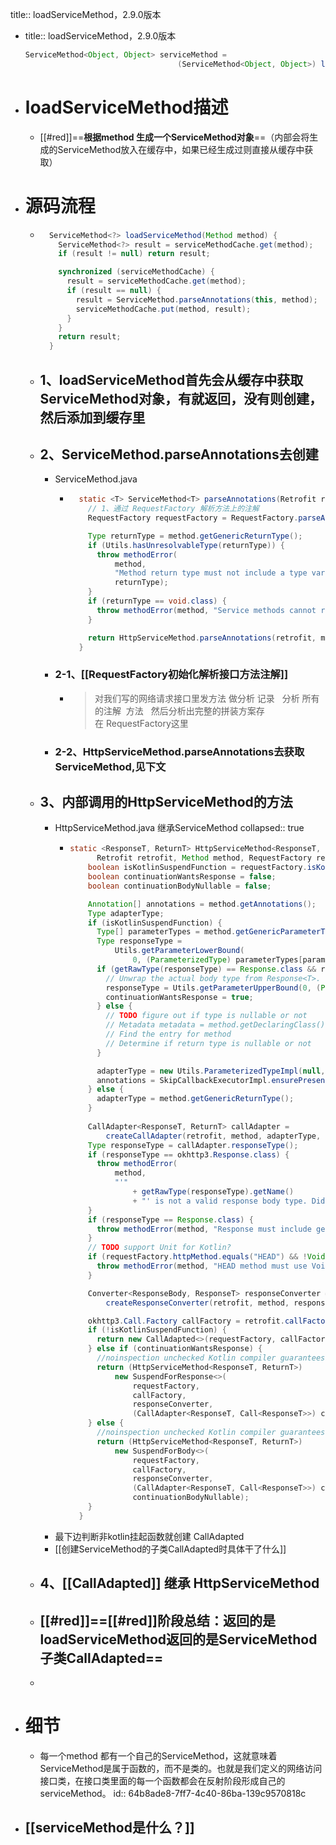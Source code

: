 title:: loadServiceMethod，2.9.0版本

- title:: loadServiceMethod，2.9.0版本
  ```java
  ServiceMethod<Object, Object> serviceMethod =
                                    (ServiceMethod<Object, Object>) loadServiceMethod(method);
  ```
- # loadServiceMethod描述
	- [[#red]]==**根据method 生成一个ServiceMethod对象**==（内部会将生成的ServiceMethod放入在缓存中，如果已经生成过则直接从缓存中获取）
- # 源码流程
	- ```java
	    ServiceMethod<?> loadServiceMethod(Method method) {
	      ServiceMethod<?> result = serviceMethodCache.get(method);
	      if (result != null) return result;
	  
	      synchronized (serviceMethodCache) {
	        result = serviceMethodCache.get(method);
	        if (result == null) {
	          result = ServiceMethod.parseAnnotations(this, method);
	          serviceMethodCache.put(method, result);
	        }
	      }
	      return result;
	    }
	  ```
	- ## 1、loadServiceMethod首先会从缓存中获取ServiceMethod对象，有就返回，没有则创建，然后添加到缓存里
	- ## 2、ServiceMethod.parseAnnotations去创建
		- ServiceMethod.java
			- ```java
			    static <T> ServiceMethod<T> parseAnnotations(Retrofit retrofit, Method method) {
			      // 1、通过 RequestFactory 解析方法上的注解
			      RequestFactory requestFactory = RequestFactory.parseAnnotations(retrofit, method);
			  
			      Type returnType = method.getGenericReturnType();
			      if (Utils.hasUnresolvableType(returnType)) {
			        throw methodError(
			            method,
			            "Method return type must not include a type variable or wildcard: %s",
			            returnType);
			      }
			      if (returnType == void.class) {
			        throw methodError(method, "Service methods cannot return void.");
			      }
			  
			      return HttpServiceMethod.parseAnnotations(retrofit, method, requestFactory);
			    }
			  ```
		- ### 2-1、[[RequestFactory初始化解析接口方法注解]]
			- > 对我们写的网络请求接口里发方法 做分析 记录   分析 所有的注解  方法   然后分析出完整的拼装方案存在 RequestFactory这里
		- ### 2-2、HttpServiceMethod.parseAnnotations去获取ServiceMethod,见下文
	- ## 3、内部调用的HttpServiceMethod的方法
		- HttpServiceMethod.java 继承ServiceMethod
		  collapsed:: true
			- ```java
			  static <ResponseT, ReturnT> HttpServiceMethod<ResponseT, ReturnT> parseAnnotations(
			        Retrofit retrofit, Method method, RequestFactory requestFactory) {
			      boolean isKotlinSuspendFunction = requestFactory.isKotlinSuspendFunction;
			      boolean continuationWantsResponse = false;
			      boolean continuationBodyNullable = false;
			  
			      Annotation[] annotations = method.getAnnotations();
			      Type adapterType;
			      if (isKotlinSuspendFunction) {
			        Type[] parameterTypes = method.getGenericParameterTypes();
			        Type responseType =
			            Utils.getParameterLowerBound(
			                0, (ParameterizedType) parameterTypes[parameterTypes.length - 1]);
			        if (getRawType(responseType) == Response.class && responseType instanceof ParameterizedType) {
			          // Unwrap the actual body type from Response<T>.
			          responseType = Utils.getParameterUpperBound(0, (ParameterizedType) responseType);
			          continuationWantsResponse = true;
			        } else {
			          // TODO figure out if type is nullable or not
			          // Metadata metadata = method.getDeclaringClass().getAnnotation(Metadata.class)
			          // Find the entry for method
			          // Determine if return type is nullable or not
			        }
			  
			        adapterType = new Utils.ParameterizedTypeImpl(null, Call.class, responseType);
			        annotations = SkipCallbackExecutorImpl.ensurePresent(annotations);
			      } else {
			        adapterType = method.getGenericReturnType();
			      }
			      
			      CallAdapter<ResponseT, ReturnT> callAdapter =
			          createCallAdapter(retrofit, method, adapterType, annotations);
			      Type responseType = callAdapter.responseType();
			      if (responseType == okhttp3.Response.class) {
			        throw methodError(
			            method,
			            "'"
			                + getRawType(responseType).getName()
			                + "' is not a valid response body type. Did you mean ResponseBody?");
			      }
			      if (responseType == Response.class) {
			        throw methodError(method, "Response must include generic type (e.g., Response<String>)");
			      }
			      // TODO support Unit for Kotlin?
			      if (requestFactory.httpMethod.equals("HEAD") && !Void.class.equals(responseType)) {
			        throw methodError(method, "HEAD method must use Void as response type.");
			      }
			  
			      Converter<ResponseBody, ResponseT> responseConverter =
			          createResponseConverter(retrofit, method, responseType);
			  
			      okhttp3.Call.Factory callFactory = retrofit.callFactory;
			      if (!isKotlinSuspendFunction) {
			        return new CallAdapted<>(requestFactory, callFactory, responseConverter, callAdapter);
			      } else if (continuationWantsResponse) {
			        //noinspection unchecked Kotlin compiler guarantees ReturnT to be Object.
			        return (HttpServiceMethod<ResponseT, ReturnT>)
			            new SuspendForResponse<>(
			                requestFactory,
			                callFactory,
			                responseConverter,
			                (CallAdapter<ResponseT, Call<ResponseT>>) callAdapter);
			      } else {
			        //noinspection unchecked Kotlin compiler guarantees ReturnT to be Object.
			        return (HttpServiceMethod<ResponseT, ReturnT>)
			            new SuspendForBody<>(
			                requestFactory,
			                callFactory,
			                responseConverter,
			                (CallAdapter<ResponseT, Call<ResponseT>>) callAdapter,
			                continuationBodyNullable);
			      }
			    }
			  ```
		- 最下边判断非kotlin挂起函数就创建 CallAdapted
		- [[创建ServiceMethod的子类CallAdapted时具体干了什么]]
	- ## 4、[[CallAdapted]] 继承 HttpServiceMethod
	- ## **[[#red]]==[[#red]]阶段总结：返回的是loadServiceMethod返回的是ServiceMethod子类CallAdapted==**
	-
- # 细节
	- 每一个method 都有一个自己的ServiceMethod，这就意味着ServiceMethod是属于函数的，而不是类的。也就是我们定义的网络访问接口类，在接口类里面的每一个函数都会在反射阶段形成自己的serviceMethod。
	  id:: 64b8ade8-7ff7-4c40-86ba-139c9570818c
- ## [[serviceMethod是什么？]]